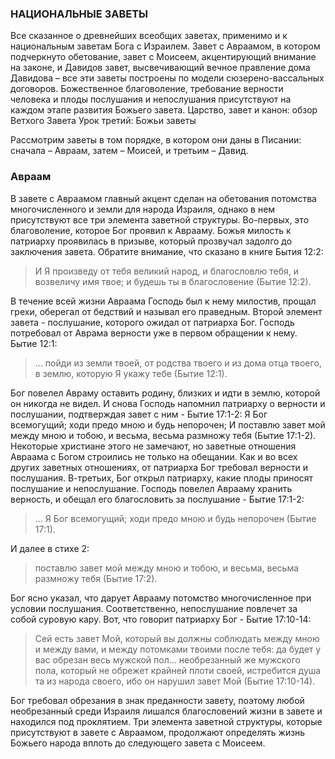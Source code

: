 ### НАЦИОНАЛЬНЫЕ ЗАВЕТЫ
Все сказанное о древнейших всеобщих заветах, применимо и к национальным заветам Бога с Израилем.Завет с Авраамом, в котором подчеркнуто обетование, завет с Моисеем, акцентирующий внимание на законе, и Давидов завет, высвечивающий вечное правление дома Давидова – все эти заветы построены по модели сюзерено-вассальных договоров. Божественное благоволение, требование верности человека и плоды послушания и непослушания присутствуют на каждом этапе развития Божьего завета.Царство, завет и канон: обзор Ветхого Завета Урок третий: Божьи заветыРассмотрим заветы в том порядке, в котором они даны в Писании: сначала – Авраам, затем – Моисей, и третьим – Давид.
### Авраам
В завете с Авраамом главный акцент сделан на обетования потомства многочисленного и земли для народа Израиля, однако в нем присутствуют все три элемента заветной структуры.Во-первых, это благоволение, которое Бог проявил к Аврааму. Божья милость к патриарху проявилась в призыве, который прозвучал задолго до заключения завета. Обратите внимание, что сказано в книге Бытия 12:2:
> И Я произведу от тебя великий народ, и благословлю тебя, и возвеличу имя твое; и будешь ты в благословение (Бытие 12:2).
В течение всей жизни Авраама Господь был к нему милостив, прощал грехи, оберегал от бедствий и называл его праведным.Второй элемент завета - послушание, которого ожидал от патриарха Бог. Господь потребовал от Аврама верности уже в первом обращении к нему. Бытие 12:1:
>… пойди из земли твоей, от родства твоего и из дома отца твоего, в землю, которую Я укажу тебе (Бытие 12:1).
Бог повелел Авраму оставить родину, близких и идти в землю, которой он никогда не видел.И снова Господь напомнил патриарху о верности и послушании, подтверждая завет с ним - Бытие 17:1-2:Я Бог всемогущий; ходи предо мною и будь непорочен; И поставлю завет мой между мною и тобою, и весьма, весьма размножу тебя (Бытие 17:1-2).Некоторые христиане этого не замечают, но заветные отношения Авраама с Богом строились не только на обещании. Как и во всех других заветных отношениях, от патриарха Бог требовал верности и послушания.В-третьих, Бог открыл патриарху, какие плоды приносят послушание и непослушание.Господь повелел Аврааму хранить верность, и обещал его благословить за послушание - Бытие 17:1-2:
>… Я Бог всемогущий; ходи предо мною и будь непорочен (Бытие 17:1).И далее в стихе 2:
>поставлю завет мой между мною и тобою, и весьма, весьма размножу тебя (Бытие 17:2).
>Бог ясно указал, что дарует Аврааму потомство многочисленное при условии послушания. Соответственно, непослушание повлечет за собой суровую кару. Вот, что говорит патриарху Бог - Бытие 17:10-14:
>Сей есть завет Мой, который вы должны соблюдать между мною и между вами, и между потомками твоими после тебя: да будет у вас обрезан весь мужской пол… необрезанный же мужского пола, который не обрежет крайней плоти своей, истребится душа та из народа своего, ибо он нарушил завет Мой (Бытие 17:10-14).
Бог требовал обрезания в знак преданности завету, поэтому любой необрезанный среди Израиля лишался благословений жизни в завете и находился под проклятием.Три элемента заветной структуры, которые присутствуют в завете с Авраамом, продолжают определять жизнь Божьего народа вплоть до следующего завета с Моисеем.
